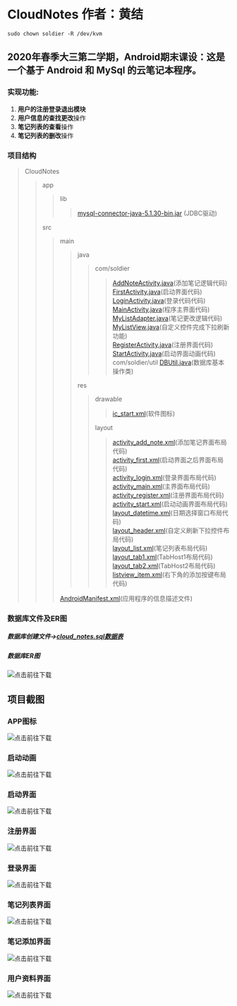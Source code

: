 # CloudNotes 作者：黄结
```shell script
sudo chown soldier -R /dev/kvm
```

## 2020年春季大三第二学期，Android期末课设：这是一个基于 Android 和 MySql 的云笔记本程序。

### 实现功能:   
  1. **用户的注册登录退出模块**
  2. **用户信息的查找更改**操作
  3. **笔记列表的查看**操作
  4. **笔记列表的删改**操作

### 项目结构
>CloudNotes
>>app   
>>>lib   
>>>>[mysql-connector-java-5.1.30-bin.jar](app/libs/mysql-connector-java-5.1.30-bin.jar) (JDBC驱动)
>>
>>src   
>>>main   
>>>>java   
>>>>>com/soldier
>>>>>>[AddNoteActivity.java](app/src/main/java/com/soldier/AddNoteActivity.java)(添加笔记逻辑代码)<br>
>>>>>>[FirstActivity.java](app/src/main/java/com/soldier/FirstActivity.java)(启动界面代码)<br>
>>>>>>[LoginActivity.java](app/src/main/java/com/soldier/LoginActivity.java)(登录代码代码)<br>
>>>>>>[MainActivity.java](app/src/main/java/com/soldier/MainActivity.java)(程序主界面代码)<br>
>>>>>>[MyListAdapter.java](app/src/main/java/com/soldier/MyListAdapter.java)(笔记更改逻辑代码)<br>
>>>>>>[MyListView.java](app/src/main/java/com/soldier/MyListView.java)(自定义控件完成下拉刷新功能)<br>
>>>>>>[RegisterActivity.java](app/src/main/java/com/soldier/RegisterActivity.java)(注册界面代码)<br>
>>>>>>[StartActivity.java](app/src/main/java/com/soldier/StartActivity.java)(启动界面动画代码)<br>
>>>>>com/soldier/util
>>>>>>[DBUtil.java](app/src/main/java/com/soldier/util/DBUtil.java)(数据库基本操作类)
>>>>
>>>>res  
>>>>>drawable
>>>>>>[ic_start.xml](app/src/main/res/drawable/ic_start.xml)(软件图标)
>>>>>
>>>>>layout
>>>>>>[activity_add_note.xml](app/src/main/res/layout/activity_add_note.xml)(添加笔记界面布局代码)<br>
>>>>>>[activity_first.xml](app/src/main/res/layout/activity_first.xml)(启动界面之后界面布局代码)<br>
>>>>>>[activity_login.xml](app/src/main/res/layout/activity_login.xml)(登录界面布局代码)<br>
>>>>>>[activity_main.xml](app/src/main/res/layout/activity_main.xml)(主界面布局代码)<br>
>>>>>>[activity_register.xml](app/src/main/res/layout/activity_register.xml)(注册界面布局代码)<br>
>>>>>>[activity_start.xml](app/src/main/res/layout/activity_start.xml)(启动动画界面布局代码)<br>
>>>>>>[layout_datetime.xml](app/src/main/res/layout/layout_datetime.xml)(日期选择窗口布局代码)<br>
>>>>>>[layout_header.xml](app/src/main/res/layout/layout_header.xml)(自定义刷新下拉控件布局代码)<br>
>>>>>>[layout_list.xml](app/src/main/res/layout/layout_list.xml)(笔记列表布局代码)<br>
>>>>>>[layout_tab1.xml](app/src/main/res/layout/layout_tab1.xml)(TabHost1布局代码)<br>
>>>>>>[layout_tab2.xml](app/src/main/res/layout/layout_tab2.xml)(TabHost2布局代码)<br>
>>>>>>[listview_item.xml](app/src/main/res/layout/listview_item.xml)(右下角的添加按键布局代码)<br>
>>>      
>>>[AndroidManifest.xml](app/src/main/AndroidManifest.xml)(应用程序的信息描述文件)
### 数据库文件及ER图
##### 数据库创建文件→[cloud_notes.sql数据表](sql/cloud_notes.sql)
##### 数据库ER图   
![点击前往下载](/appImage/DbERImage.png)
## 项目截图
### APP图标   
![点击前往下载](/appImage/AppImage.png "APP图标")
### 启动动画
![点击前往下载](/appImage/StartCartoon.png "启动动画")
### 启动界面
![点击前往下载](/appImage/StartInter.png "启动界面")
### 注册界面
![点击前往下载](/appImage/Register.png "注册界面")
### 登录界面
![点击前往下载](/appImage/Login.png "登录界面")
### 笔记列表界面
![点击前往下载](/appImage/Note.png "笔记列表界面")
### 笔记添加界面
![点击前往下载](/appImage/NoteAdd.png "笔记添加界面")
### 用户资料界面
![点击前往下载](/appImage/UserInfo.png "用户资料界面")

